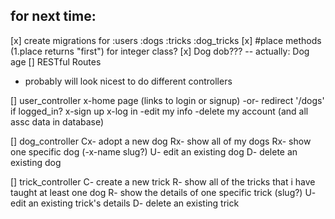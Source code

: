 ## for next time:
[x] create migrations for :users :dogs :tricks :dog_tricks
[x] #place methods (1.place returns "first") for integer class?
[x]  Dog dob??? -- actually: Dog age
[] RESTful Routes
  - probably will look nicest to do different controllers

  [] user_controller
  x-home page (links to login or signup) -or- redirect '/dogs' if logged_in?
  x-sign up
  x-log in
  -edit my info
  -delete my account (and all assc data in database)

  [] dog_controller
  Cx- adopt a new dog
  Rx- show all of my dogs
  Rx- show one specific dog (-x-name slug?)
  U- edit an existing dog
  D- delete an existing dog

  [] trick_controller
  C- create a new trick
  R- show all of the tricks that i have taught at least one dog
  R- show the details of one specific trick (slug?)
  U- edit an existing trick's details
  D- delete an existing trick
